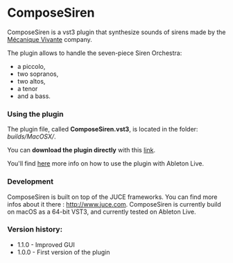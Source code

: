 # ComposeSiren

ComposeSiren is a vst3 plugin that synthesize sounds of sirens made by the [Mécanique Vivante][1] company.

The plugin allows to handle the seven-piece Siren Orchestra:
- a piccolo,
- two sopranos,
- two altos,
- a tenor
- and a bass.


### Using the plugin


The plugin file, called **ComposeSiren.vst3**, is located in the folder: *builds/MacOSX/*.

You can **download the plugin directly** with this [link][2].

You'll find [here][3] more info on how to use the plugin with Ableton Live.

### Development

ComposeSiren is built on top of the JUCE frameworks. You can find more infos about it there : http://www.juce.com.
ComposeSiren is currently build on macOS as a 64-bit VST3, and currently tested on Ableton Live.


### Version history:
- 1.1.0 - Improved GUI
- 1.0.0 - First version of the plugin



[1]: https://www.mecanique-vivante.com/en/the-song-of-the-sirens/the-musical-siren
[2]: https://minhaskamal.github.io/DownGit/#/home?url=https://github.com/patriceguyot/ComposeSiren/tree/master/Builds/MacOSX/ComposeSiren.vst3
[3]: https://help.ableton.com/hc/en-us/sections/202295165-Plug-Ins
